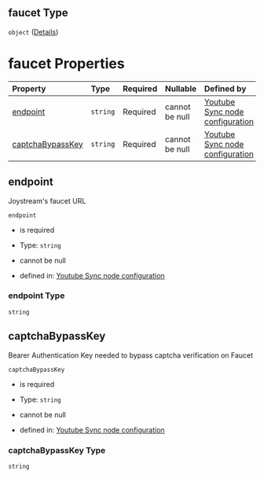 ## faucet Type

`object` ([Details](definition-properties-joystream-properties-faucet.md))

# faucet Properties

| Property                              | Type     | Required | Nullable       | Defined by                                                                                                                                                                                                                                   |
| :------------------------------------ | :------- | :------- | :------------- | :------------------------------------------------------------------------------------------------------------------------------------------------------------------------------------------------------------------------------------------- |
| [endpoint](#endpoint)                 | `string` | Required | cannot be null | [Youtube Sync node configuration](definition-properties-joystream-properties-faucet-properties-endpoint.md "https://joystream.org/schemas/youtube-synch/config#/properties/joystream/properties/faucet/properties/endpoint")                 |
| [captchaBypassKey](#captchabypasskey) | `string` | Required | cannot be null | [Youtube Sync node configuration](definition-properties-joystream-properties-faucet-properties-captchabypasskey.md "https://joystream.org/schemas/youtube-synch/config#/properties/joystream/properties/faucet/properties/captchaBypassKey") |

## endpoint

Joystream's faucet URL

`endpoint`

*   is required

*   Type: `string`

*   cannot be null

*   defined in: [Youtube Sync node configuration](definition-properties-joystream-properties-faucet-properties-endpoint.md "https://joystream.org/schemas/youtube-synch/config#/properties/joystream/properties/faucet/properties/endpoint")

### endpoint Type

`string`

## captchaBypassKey

Bearer Authentication Key needed to bypass captcha verification on Faucet

`captchaBypassKey`

*   is required

*   Type: `string`

*   cannot be null

*   defined in: [Youtube Sync node configuration](definition-properties-joystream-properties-faucet-properties-captchabypasskey.md "https://joystream.org/schemas/youtube-synch/config#/properties/joystream/properties/faucet/properties/captchaBypassKey")

### captchaBypassKey Type

`string`
